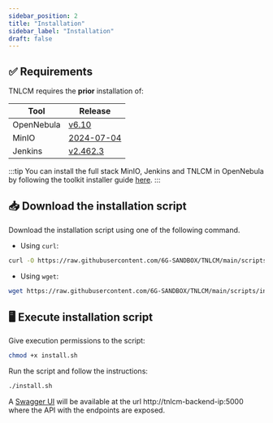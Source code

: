 ```yaml
---
sidebar_position: 2
title: "Installation"
sidebar_label: "Installation"
draft: false
---
```


## :white_check_mark: Requirements

TNLCM requires the **prior** installation of:

| Tool             | Release                                                                                |
| ---------------- | -------------------------------------------------------------------------------------- |
| OpenNebula       | [v6.10](https://github.com/OpenNebula/one/releases/tag/release-6.10.0)                 |
| MinIO            | [2024-07-04](https://github.com/minio/minio/releases/tag/RELEASE.2024-07-04T14-25-45Z) |
| Jenkins          | [v2.462.3](https://github.com/jenkinsci/jenkins/releases/tag/jenkins-2.462.3)          |

:::tip
You can install the full stack MinIO, Jenkins and TNLCM in OpenNebula by following the toolkit installer guide [here](../toolkit-installer/run-toolkit-installer.md).
:::

## :inbox_tray: Download the installation script

Download the installation script using one of the following command.

- Using `curl`:

```bash
curl -O https://raw.githubusercontent.com/6G-SANDBOX/TNLCM/main/scripts/install.sh
```

- Using `wget`:

```bash
wget https://raw.githubusercontent.com/6G-SANDBOX/TNLCM/main/scripts/install.sh
```

## :desktop_computer: Execute installation script

Give execution permissions to the script:

```bash
chmod +x install.sh
```

Run the script and follow the instructions:

```bash
./install.sh
```

A [Swagger UI](swagger-ui.md) will be available at the url http://tnlcm-backend-ip:5000 where the API with the endpoints are exposed.